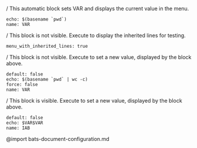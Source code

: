 / This automatic block sets VAR and displays the current value in the menu.
```ux :[document_ux_VAR]
echo: $(basename `pwd`)
name: VAR
```
/ This block is not visible. Execute to display the inherited lines for testing.
```opts :(menu_with_inherited_lines)
menu_with_inherited_lines: true
```
/ This block is not visible. Execute to set a new value, displayed by the block above.
```ux :(VAR_has_count)
default: false
echo: $(basename `pwd` | wc -c)
force: false
name: VAR
```
/ This block is visible. Execute to set a new value, displayed by the block above.
```ux :[IAB_has_count]
default: false
echo: $VAR$VAR
name: IAB
```
@import bats-document-configuration.md